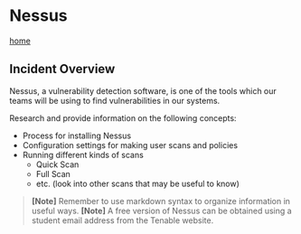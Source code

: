 # Nessus

[home](../README.md)

## Incident Overview

Nessus, a vulnerability detection software, is one of the tools which our teams will be using to find vulnerabilities in our systems.  

Research and provide information on the following concepts:

- Process for installing Nessus 
- Configuration settings for making user scans and policies
- Running different kinds of scans
    - Quick Scan
    - Full Scan
    - etc. (look into other scans that may be useful to know)

>**[Note]** Remember to use markdown syntax to organize information in useful ways.
>**[Note]** A free version of Nessus can be obtained using a student email address from the Tenable website.
